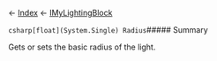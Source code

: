 ← [Index](Api-Index) ← [IMyLightingBlock](Sandbox.ModAPI.Ingame.IMyLightingBlock)

```csharp[float](System.Single) Radius```##### Summary

Gets or sets the basic radius of the light.

